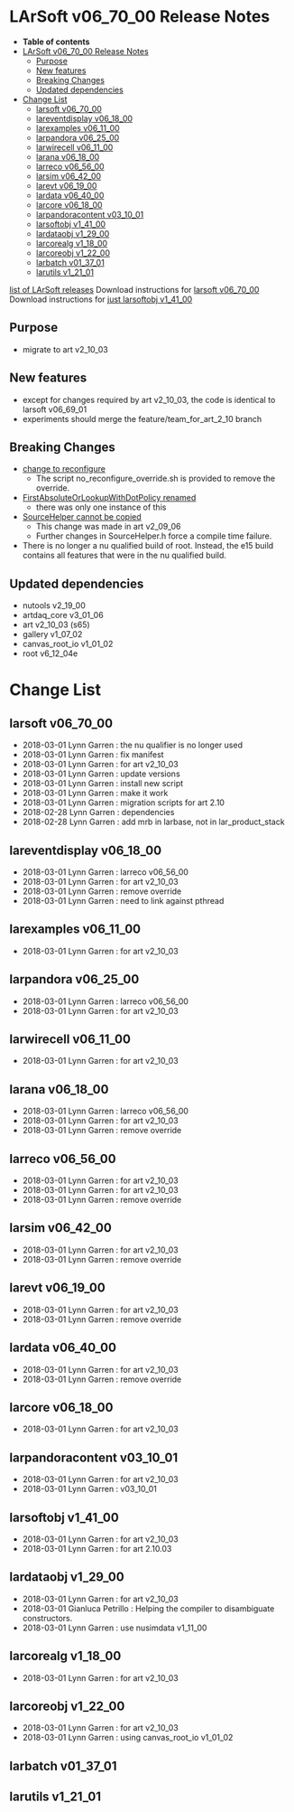 LArSoft v06\_70\_00 Release Notes
======================================================================

-   **Table of contents**
-   [LArSoft v06\_70\_00 Release Notes](#LArSoft-v06_70_00-Release-Notes)
    -   [Purpose](#Purpose)
    -   [New features](#New-features)
    -   [Breaking Changes](#Breaking-Changes)
    -   [Updated dependencies](#Updated-dependencies)
-   [Change List](#Change-List)
    -   [larsoft v06\_70\_00](#larsoft-v06_70_00)
    -   [lareventdisplay v06\_18\_00](#lareventdisplay-v06_18_00)
    -   [larexamples v06\_11\_00](#larexamples-v06_11_00)
    -   [larpandora v06\_25\_00](#larpandora-v06_25_00)
    -   [larwirecell v06\_11\_00](#larwirecell-v06_11_00)
    -   [larana v06\_18\_00](#larana-v06_18_00)
    -   [larreco v06\_56\_00](#larreco-v06_56_00)
    -   [larsim v06\_42\_00](#larsim-v06_42_00)
    -   [larevt v06\_19\_00](#larevt-v06_19_00)
    -   [lardata v06\_40\_00](#lardata-v06_40_00)
    -   [larcore v06\_18\_00](#larcore-v06_18_00)
    -   [larpandoracontent v03\_10\_01](#larpandoracontent-v03_10_01)
    -   [larsoftobj v1\_41\_00](#larsoftobj-v1_41_00)
    -   [lardataobj v1\_29\_00](#lardataobj-v1_29_00)
    -   [larcorealg v1\_18\_00](#larcorealg-v1_18_00)
    -   [larcoreobj v1\_22\_00](#larcoreobj-v1_22_00)
    -   [larbatch v01\_37\_01](#larbatch-v01_37_01)
    -   [larutils v1\_21\_01](#larutils-v1_21_01)

[list of LArSoft releases](LArSoft_release_list)
Download instructions for [larsoft v06\_70\_00](http://scisoft.fnal.gov/scisoft/bundles/larsoft/v06_70_00/larsoft-v06_70_00.html)
Download instructions for [just larsoftobj v1\_41\_00](http://scisoft.fnal.gov/scisoft/bundles/larsoftobj/v1_41_00/larsoftobj-v1_41_00.html)

Purpose
--------------------

-   migrate to art v2\_10\_03

New features
------------------------------

-   except for changes required by art v2\_10\_03, the code is identical to larsoft v06\_69\_01
-   experiments should merge the feature/team\_for\_art\_2\_10 branch

Breaking Changes
--------------------------------------

-   [change to reconfigure](/redmine/projects/art/wiki/210_breaking_changes#Removal-of-modules-reconfigureParameterSet-const38-virtual-function)
    -   The script no\_reconfigure\_override.sh is provided to remove the override.
-   [FirstAbsoluteOrLookupWithDotPolicy renamed](/redmine/projects/art/wiki/210_breaking_changes#Relocationrenaming-of-artFirstAbsoluteOrLookupWithDotPolicy)
    -   there was only one instance of this
-   [SourceHelper cannot be copied](/redmine/projects/art/wiki/209_breaking_changes#SourceHelper-usage)
    -   This change was made in art v2\_09\_06
    -   Further changes in SourceHelper.h force a compile time failure.
-   There is no longer a nu qualified build of root. Instead, the e15 build contains all features that were in the nu qualified build.

Updated dependencies
----------------------------------------------

-   nutools v2\_19\_00
-   artdaq\_core v3\_01\_06
-   art v2\_10\_03 (s65)
-   gallery v1\_07\_02
-   canvas\_root\_io v1\_01\_02
-   root v6\_12\_04e

Change List
============================

larsoft v06\_70\_00
------------------------------------------

-   2018-03-01 Lynn Garren : the nu qualifier is no longer used
-   2018-03-01 Lynn Garren : fix manifest
-   2018-03-01 Lynn Garren : for art v2\_10\_03
-   2018-03-01 Lynn Garren : update versions
-   2018-03-01 Lynn Garren : install new script
-   2018-03-01 Lynn Garren : make it work
-   2018-03-01 Lynn Garren : migration scripts for art 2.10
-   2018-02-28 Lynn Garren : dependencies
-   2018-02-28 Lynn Garren : add mrb in larbase, not in lar\_product\_stack

lareventdisplay v06\_18\_00
----------------------------------------------------------

-   2018-03-01 Lynn Garren : larreco v06\_56\_00
-   2018-03-01 Lynn Garren : for art v2\_10\_03
-   2018-03-01 Lynn Garren : remove override
-   2018-03-01 Lynn Garren : need to link against pthread

larexamples v06\_11\_00
--------------------------------------------------

-   2018-03-01 Lynn Garren : for art v2\_10\_03

larpandora v06\_25\_00
------------------------------------------------

-   2018-03-01 Lynn Garren : larreco v06\_56\_00
-   2018-03-01 Lynn Garren : for art v2\_10\_03

larwirecell v06\_11\_00
--------------------------------------------------

-   2018-03-01 Lynn Garren : for art v2\_10\_03

larana v06\_18\_00
----------------------------------------

-   2018-03-01 Lynn Garren : larreco v06\_56\_00
-   2018-03-01 Lynn Garren : for art v2\_10\_03
-   2018-03-01 Lynn Garren : remove override

larreco v06\_56\_00
------------------------------------------

-   2018-03-01 Lynn Garren : for art v2\_10\_03
-   2018-03-01 Lynn Garren : for art v2\_10\_03
-   2018-03-01 Lynn Garren : remove override

larsim v06\_42\_00
----------------------------------------

-   2018-03-01 Lynn Garren : for art v2\_10\_03
-   2018-03-01 Lynn Garren : remove override

larevt v06\_19\_00
----------------------------------------

-   2018-03-01 Lynn Garren : for art v2\_10\_03
-   2018-03-01 Lynn Garren : remove override

lardata v06\_40\_00
------------------------------------------

-   2018-03-01 Lynn Garren : for art v2\_10\_03
-   2018-03-01 Lynn Garren : remove override

larcore v06\_18\_00
------------------------------------------

-   2018-03-01 Lynn Garren : for art v2\_10\_03

larpandoracontent v03\_10\_01
--------------------------------------------------------------

-   2018-03-01 Lynn Garren : for art v2\_10\_03
-   2018-03-01 Lynn Garren : v03\_10\_01

larsoftobj v1\_41\_00
----------------------------------------------

-   2018-03-01 Lynn Garren : for art v2\_10\_03
-   2018-03-01 Lynn Garren : for art 2.10.03

lardataobj v1\_29\_00
----------------------------------------------

-   2018-03-01 Lynn Garren : for art v2\_10\_03
-   2018-03-01 Gianluca Petrillo : Helping the compiler to disambiguate constructors.
-   2018-03-01 Lynn Garren : use nusimdata v1\_11\_00

larcorealg v1\_18\_00
----------------------------------------------

-   2018-03-01 Lynn Garren : for art v2\_10\_03

larcoreobj v1\_22\_00
----------------------------------------------

-   2018-03-01 Lynn Garren : for art v2\_10\_03
-   2018-03-01 Lynn Garren : using canvas\_root\_io v1\_01\_02

larbatch v01\_37\_01
--------------------------------------------

larutils v1\_21\_01
------------------------------------------
